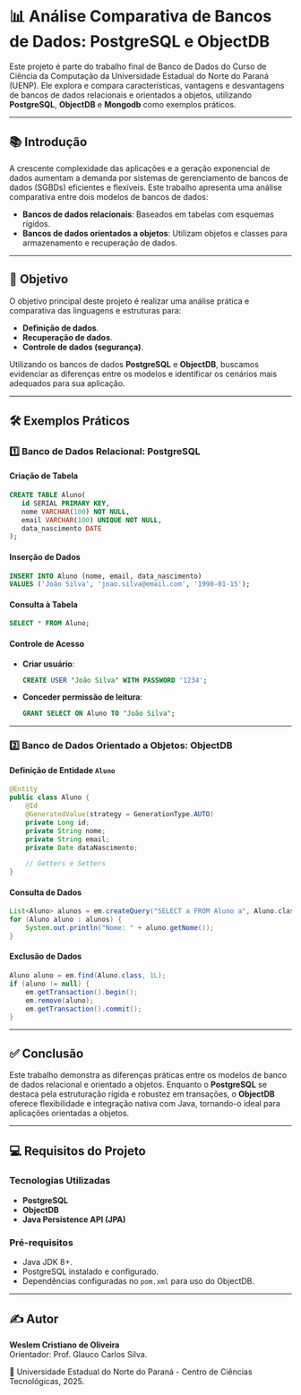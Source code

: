 # 📊 Análise Comparativa de Bancos de Dados: PostgreSQL e ObjectDB

Este projeto é parte do trabalho final de Banco de Dados do Curso de Ciência da Computação da Universidade Estadual do Norte do Paraná (UENP). Ele explora e compara características, vantagens e desvantagens de bancos de dados relacionais e orientados a objetos, utilizando **PostgreSQL**, **ObjectDB** e **Mongodb** como exemplos práticos.

---

## 📚 Introdução

A crescente complexidade das aplicações e a geração exponencial de dados aumentam a demanda por sistemas de gerenciamento de bancos de dados (SGBDs) eficientes e flexíveis. Este trabalho apresenta uma análise comparativa entre dois modelos de bancos de dados:

- **Bancos de dados relacionais**: Baseados em tabelas com esquemas rígidos.
- **Bancos de dados orientados a objetos**: Utilizam objetos e classes para armazenamento e recuperação de dados.

---

## 🎯 Objetivo

O objetivo principal deste projeto é realizar uma análise prática e comparativa das linguagens e estruturas para:

- **Definição de dados**.
- **Recuperação de dados**.
- **Controle de dados (segurança)**.

Utilizando os bancos de dados **PostgreSQL** e **ObjectDB**, buscamos evidenciar as diferenças entre os modelos e identificar os cenários mais adequados para sua aplicação.

---

## 🛠 Exemplos Práticos

### 1️⃣ Banco de Dados Relacional: PostgreSQL

#### Criação de Tabela
```sql
CREATE TABLE Aluno(
   id SERIAL PRIMARY KEY,
   nome VARCHAR(100) NOT NULL,
   email VARCHAR(100) UNIQUE NOT NULL,
   data_nascimento DATE
);
```

#### Inserção de Dados
```sql
INSERT INTO Aluno (nome, email, data_nascimento)
VALUES ('João Silva', 'joao.silva@email.com', '1990-01-15');
```

#### Consulta à Tabela
```sql
SELECT * FROM Aluno;
```

#### Controle de Acesso
- **Criar usuário**:
  ```sql
  CREATE USER "João Silva" WITH PASSWORD '1234';
  ```
- **Conceder permissão de leitura**:
  ```sql
  GRANT SELECT ON Aluno TO "João Silva";
  ```

---

### 2️⃣ Banco de Dados Orientado a Objetos: ObjectDB

#### Definição de Entidade `Aluno`
```java
@Entity
public class Aluno {
    @Id
    @GeneratedValue(strategy = GenerationType.AUTO)
    private Long id;
    private String nome;
    private String email;
    private Date dataNascimento;

    // Getters e Setters
}
```

#### Consulta de Dados
```java
List<Aluno> alunos = em.createQuery("SELECT a FROM Aluno a", Aluno.class).getResultList();
for (Aluno aluno : alunos) {
    System.out.println("Nome: " + aluno.getNome());
}
```

#### Exclusão de Dados
```java
Aluno aluno = em.find(Aluno.class, 1L);
if (aluno != null) {
    em.getTransaction().begin();
    em.remove(aluno);
    em.getTransaction().commit();
}
```

---

## ✅ Conclusão

Este trabalho demonstra as diferenças práticas entre os modelos de banco de dados relacional e orientado a objetos. 
Enquanto o **PostgreSQL** se destaca pela estruturação rígida e robustez em transações, o **ObjectDB** oferece 
flexibilidade e integração nativa com Java, tornando-o ideal para aplicações orientadas a objetos.

---

## 💻 Requisitos do Projeto

### Tecnologias Utilizadas
- **PostgreSQL**
- **ObjectDB**
- **Java Persistence API (JPA)**

### Pré-requisitos
- Java JDK 8+.
- PostgreSQL instalado e configurado.
- Dependências configuradas no `pom.xml` para uso do ObjectDB.

---

## ✍️ Autor

**Weslem Cristiano de Oliveira**  
Orientador: Prof. Glauco Carlos Silva.  

📍 Universidade Estadual do Norte do Paraná - Centro de Ciências Tecnológicas, 2025.
```
